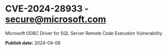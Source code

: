 # CVE-2024-28933 - secure@microsoft.com

Microsoft ODBC Driver for SQL Server Remote Code Execution Vulnerability

**Publish date:** 2024-04-09
